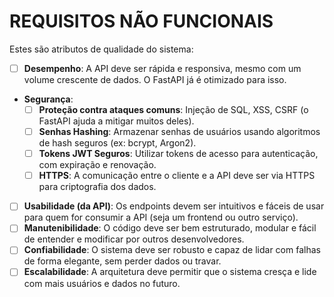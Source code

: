 # REQUISITOS NÃO FUNCIONAIS

Estes são atributos de qualidade do sistema:

- [ ] **Desempenho**: A API deve ser rápida e responsiva, mesmo com um volume crescente de dados. O FastAPI já é otimizado para isso.

- **Segurança**:
  - [ ]  **Proteção contra ataques comuns**: Injeção de SQL, XSS, CSRF (o FastAPI ajuda a mitigar muitos deles).
  - [ ]  **Senhas Hashing**: Armazenar senhas de usuários usando algoritmos de hash seguros (ex: bcrypt, Argon2).
  - [ ]  **Tokens JWT Seguros**: Utilizar tokens de acesso para autenticação, com expiração e renovação.
  - [ ]  **HTTPS**: A comunicação entre o cliente e a API deve ser via HTTPS para criptografia dos dados.
  
- [ ] **Usabilidade (da API)**: Os endpoints devem ser intuitivos e fáceis de usar para quem for consumir a API (seja um frontend ou outro serviço).
- [ ] **Manutenibilidade**: O código deve ser bem estruturado, modular e fácil de entender e modificar por outros desenvolvedores.
- [ ] **Confiabilidade**: O sistema deve ser robusto e capaz de lidar com falhas de forma elegante, sem perder dados ou travar.
- [ ] **Escalabilidade**: A arquitetura deve permitir que o sistema cresça e lide com mais usuários e dados no futuro.